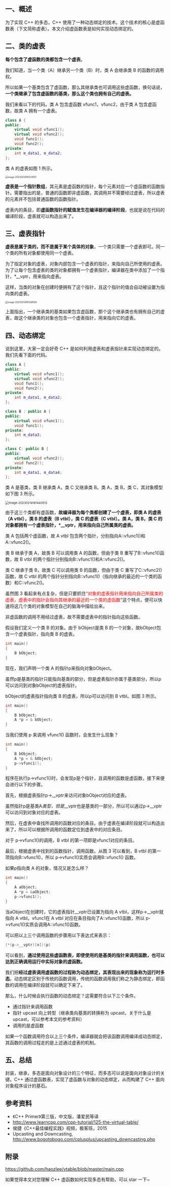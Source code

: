 ## **一、概述**

为了实现 C++ 的多态，C++ 使用了一种动态绑定的技术。这个技术的核心是虚函数表（下文简称虚表）。本文介绍虚函数表是如何实现动态绑定的。



## **二、类的虚表**

**每个包含了虚函数的类都包含一个虚表**。

我们知道，当一个类（A）继承另一个类（B）时，类 A 会继承类 B 的函数的调用权。

所以如果一个基类包含了虚函数，那么其继承类也可调用这些虚函数，换句话说，**一个类继承了包含虚函数的基类，那么这个类也拥有自己的虚表。**

我们来看以下的代码。类 A 包含虚函数 vfunc1，vfunc2，由于类 A 包含虚函数，故类 A 拥有一个虚表。

```cpp
class A {
public:
    virtual void vfunc1();
    virtual void vfunc2();
    void func1();
    void func2();
private:
    int m_data1, m_data2;
};
```

类 A 的虚表如图 1 所示。

<img src=".asserts/image-20230214181234107.png" alt="image-20230214181234107" style="zoom: 50%;" />

**虚表是一个指针数组**，其元素是虚函数的指针，每个元素对应一个虚函数的函数指针。需要指出的是，普通的函数即非虚函数，其调用并不需要经过虚表，所以虚表的元素并不包括普通函数的函数指针。

虚表内的条目，即**虚函数指针的赋值发生在编译器的编译阶段**，也就是说在代码的编译阶段，虚表就可以构造出来了。



## **三、虚表指针**

**虚表是属于类的，而不是属于某个具体的对象**，一个类只需要一个虚表即可。同一个类的所有对象都使用同一个虚表。

为了指定对象的虚表，对象内部包含一个虚表的指针，来指向自己所使用的虚表。为了让每个包含虚表的类的对象都拥有一个虚表指针，编译器在类中添加了一个指针，*__vptr，用来指向虚表。

这样，当类的对象在创建时便拥有了这个指针，且这个指针的值会自动被设置为指向类的虚表。

<img src=".asserts/image-20230214181348109.png" alt="image-20230214181348109" style="zoom:50%;" />



上面指出，一个继承类的基类如果包含虚函数，那个这个继承类也有拥有自己的虚表，故这个继承类的对象也包含一个虚表指针，用来指向它的虚表。



## **四、动态绑定**

说到这里，大家一定会好奇 C++ 是如何利用虚表和虚表指针来实现动态绑定的。我们先看下面的代码。

```cpp
class A {
public:
    virtual void vfunc1();
    virtual void vfunc2();
    void func1();
    void func2();
private:
    int m_data1, m_data2;
};

class B : public A {
public:
    virtual void vfunc1();
    void func1();
private:
    int m_data3;
};

class C: public B {
public:
    virtual void vfunc2();
    void func2();
private:
    int m_data1, m_data4;
};
```

类 A 是基类，类 B 继承类 A，类 C 又继承类 B。类 A，类 B，类 C，其对象模型如下图 3 所示。

<img src=".asserts/image-20230214181440512.png" alt="image-20230214181440512" style="zoom:67%;" />

由于这三个类都有虚函数，**故编译器为每个类都创建了一个虚表，即类 A 的虚表（A vtbl），类 B 的虚表（B vtbl），类 C 的虚表（C vtbl）。类 A，类 B，类 C 的对象都拥有一个虚表指针，\*__vptr，用来指向自己所属类的虚表。**

类 A 包括两个虚函数，故 A vtbl 包含两个指针，分别指向A::vfunc1()和A::vfunc2()。

类 B 继承于类 A，故类 B 可以调用类 A 的函数，但由于类 B 重写了B::vfunc1()函数，故 B vtbl 的两个指针分别指向B::vfunc1()和A::vfunc2()。

类 C 继承于类 B，故类 C 可以调用类 B 的函数，但由于类 C 重写了C::vfunc2()函数，故 C vtbl 的两个指针分别指向B::vfunc1()（指向继承的最近的一个类的函数）和C::vfunc2()。

虽然图 3 看起来有点复杂，但是只要抓住<font color="red">“对象的虚表指针用来指向自己所属类的虚表，虚表中的指针会指向其继承的最近的一个类的虚函数</font>”这个特点，便可以快速将这几个类的对象模型在自己的脑海中描绘出来。

非虚函数的调用不用经过虚表，故不需要虚表中的指针指向这些函数。

假设我们定义一个类 B 的对象。由于 bObject是类 B 的一个对象，故bObject包含一个虚表指针，指向类 B 的虚表。

```cpp
int main() 
{
    B bObject;
}
```

现在，我们声明一个类 A 的指针p来指向对象bObject。

虽然p是基类的指针只能指向基类的部分，但是虚表指针亦属于基类部分，所以p可以访问到对象bObject的虚表指针。

bObject的虚表指针指向类 B 的虚表，所以p可以访问到 B vtbl。如图 3 所示。

```cpp
int main() 
{
    B bObject;
    A *p = & bObject;
}
```

当我们使用 p 来调用 vfunc1() 函数时，会发生什么现象？

```cpp
int main() 
{
    B bObject;
    A *p = & bObject;
    p->vfunc1();
}
```

程序在执行p->vfunc1()时，会发现p是个指针，且调用的函数是虚函数，接下来便会进行以下的步骤。

首先，根据虚表指针p->__vptr来访问对象bObject对应的虚表。

虽然指针p是基类A*类型，但是*__vptr也是基类的一部分，所以可以通过p->__vptr可以访问到对象对应的虚表。

然后，在虚表中查找所调用的函数对应的条目。由于虚表在编译阶段就可以构造出来了，所以可以根据所调用的函数定位到虚表中的对应条目。

对于 p->vfunc1()的调用，B vtbl 的第一项即是vfunc1对应的条目。

最后，根据虚表中找到的函数指针，调用函数。从图 3 可以看到，B vtbl 的第一项指向B::vfunc1()，所以 p->vfunc1()实质会调用B::vfunc1() 函数。

如果p指向类 A 的对象，情况又是怎么样？

```cpp
int main() 
{
    A aObject;
    A *p = &aObject;
    p->vfunc1();
}
```

当aObject在创建时，它的虚表指针__vptr已设置为指向 A vtbl，这样p->__vptr就指向 A vtbl。vfunc1在 A vtbl 对应在条目指向了A::vfunc1()函数，所以 p->vfunc1()实质会调用A::vfunc1()函数。

可以把以上三个调用函数的步骤用以下表达式来表示：

```cpp
(*(p->__vptr)[n])(p)
```

可以看到，**通过使用这些虚函数表，即使使用的是基类的指针来调用函数，也可以达到正确调用运行中实际对象的虚函数。**

我们把**经过虚表调用虚函数的过程称为动态绑定，其表现出来的现象称为运行时多态**。动态绑定区别于传统的函数调用，传统的函数调用我们称之为静态绑定，即函数的调用在编译阶段就可以确定下来了。

那么，什么时候会执行函数的动态绑定？这需要符合以下三个条件。

- 通过指针来调用函数
- 指针 upcast 向上转型（继承类向基类的转换称为 upcast，关于什么是 upcast，可以参考本文的参考资料）
- 调用的是虚函数

如果一个函数调用符合以上三个条件，编译器就会把该函数调用编译成动态绑定，其函数的调用过程走的是上述通过虚表的机制。



## **五、总结**

封装，继承，多态是面向对象设计的三个特征，而多态可以说是面向对象设计的关键。C++ 通过虚函数表，实现了虚函数与对象的动态绑定，从而构建了 C++ 面向对象程序设计的基石。



## **参考资料**

- 《C++ Primer》第三版，中文版，潘爱民等译
- http://www.learncpp.com/cpp-tutorial/125-the-virtual-table/
- 侯捷《C++最佳编程实践》视频，极客班，2015
- Upcasting and Downcasting, http://www.bogotobogo.com/cplusplus/upcasting_downcasting.php



## **附录**

https://github.com/haozlee/vtable/blob/master/main.cpp

如果觉得本文对您理解 C++ 虚函数如何实现多态有帮助，可以 star 一下~





